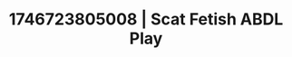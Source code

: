---
categories:
- BDSM whisper
- AI lover POV
- AI-generated
- Morning seduction
- Erotic dance
- ASMR
- Delicate restraint
- Cosplay
image: /assets/images/1746723805008.jpg
layout: post
seo:
  description: Featured content with premium ABDL Play, Scat Fetish. HD images available.
  keywords: ABDL Play, Scat Fetish
  og_image: /assets/images/1746723805008.jpg
  schema_type: VisualArtwork
tags:
- ABDL Play
- '#1746723805008'
- Scat Fetish
title: 1746723805008 | Scat Fetish ABDL Play
---